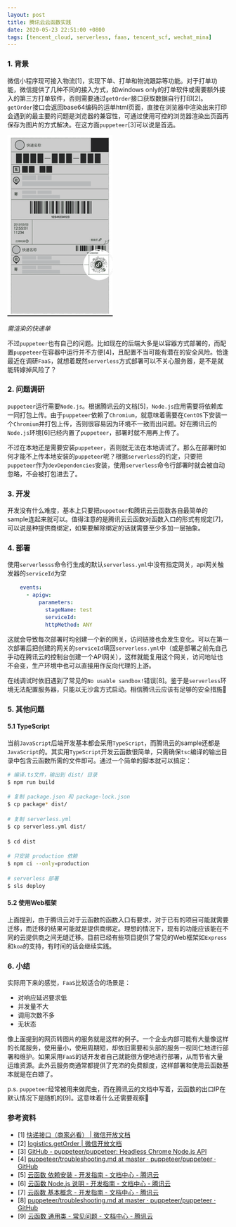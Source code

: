 ```yaml
---
layout: post
title: 腾讯云云函数实践
date: 2020-05-23 22:51:00 +0800
tags: [tencent_cloud, serverless, faas, tencent_scf, wechat_mina]
---
```


### 1. 背景

微信小程序现可接入物流[1]，实现下单、打单和物流跟踪等功能。对于打单功能，微信提供了几种不同的接入方式，如windows only的打单软件或需要额外接入的第三方打单软件，否则需要通过`getOrder`接口获取数据自行打印[2]。`getOrder`接口会返回base64编码的运单html页面，直接在浏览器中渲染出来打印会遇到的最主要的问题是浏览器的兼容性，可通过使用可控的浏览器渲染出页面再保存为图片的方式解决。在这方面`puppeteer`[3]可以说是首选。

![快递单](/assets/images/WX20200524-164924@2x.png)

*需渲染的快递单*

不过`puppeteer`也有自己的问题。比如现在的后端大多是以容器方式部署的，而配置`puppeteer`在容器中运行并不方便[4]，且配置不当可能有潜在的安全风险。恰逢最近在调研`FaaS`，就想着既然`serverless`方式部署可以不关心服务器，是不是就能转嫁掉风险了？

### 2. 问题调研

`puppeteer`运行需要`Node.js`。根据腾讯云的文档[5]，`Node.js`应用需要将依赖库一同打包上传。由于`puppeteer`依赖了`Chromium`，就意味着需要在`CentOS`下安装一个`Chromium`并打包上传，否则很容易因为环境不一致而出问题。好在腾讯云的`Node.js`环境[6]已经内置了`puppeteer`，部署时就不用再上传了。

不过在本地还是需要安装`puppeteer`，否则就无法在本地调试了。那么在部署时如何才能不上传本地安装的`puppeteer`呢？根据`serverless`的约定，只要把`puppeteer`作为`devDependencies`安装，使用`serverless`命令行部署时就会被自动忽略，不会被打包进去了。

### 3. 开发

开发没有什么难度，基本上只要把`puppeteer`和腾讯云云函数各自最简单的sample连起来就可以。值得注意的是腾讯云云函数对函数入口的形式有规定[7]，可以说是种提供商绑定，如果要解除绑定的话就需要至少多加一层抽象。

### 4. 部署

使用`serverlesss`命令行生成的默认`serverless.yml`中没有指定网关，api网关触发器的`serviceId`为空

```yaml
    events:
      - apigw:
          parameters:
            stageName: test 
            serviceId:
            httpMethod: ANY
```

这就会导致每次部署时均创建一个新的网关，访问链接也会发生变化。可以在第一次部署后把创建的网关的`serviceId`填回`serverless.yml`中（或是部署之前先自己手动在腾讯云的控制台创建一个API网关），这样就能复用这个网关，访问地址也不会变，生产环境中也可以直接用作反向代理的上游。

在线调试时依旧遇到了常见的`No usable sandbox!`错误[8]。鉴于是`serverless`环境无法配置服务器，只能以无沙盒方式启动。相信腾讯云应该有足够的安全措施🐶

### 5. 其他问题

#### 5.1 TypeScript

当前`JavaScript`后端开发基本都会采用`TypeScript`，而腾讯云的sample还都是`JavaScript`的。其实用`TypeScript`开发云函数很简单，只需确保`tsc`编译的输出目录中包含云函数所需的文件即可。通过一个简单的脚本就可以搞定：

```bash
# 编译.ts文件，输出到 dist/ 目录
$ npm run build

# 复制 package.json 和 package-lock.json
$ cp package* dist/

# 复制 serverless.yml
$ cp serverless.yml dist/

$ cd dist

# 只安装 production 依赖
$ npm ci --only=production

# serverless 部署
$ sls deploy
```

#### 5.2 使用Web框架

上面提到，由于腾讯云对于云函数的函数入口有要求，对于已有的项目可能就需要迁移，而迁移的结果可能就是提供商绑定。理想的情况下，现有的功能应该能在不同的云提供商之间无缝迁移。目前已经有些项目提供了常见的Web框架如`Express`和`koa`的支持，有时间的话会继续实践。

### 6. 小结

实际用下来的感觉，`FaaS`比较适合的场景是：

* 对响应延迟要求低
* 并发量不大
* 调用次数不多
* 无状态

像上面提到的网页转图片的服务就是这样的例子。一个企业内部可能有大量像这样的长尾服务，使用量小，使用周期短，却依旧需要和头部的服务一视同仁地进行部署和维护。如果采用`FaaS`的话开发者自己就能很方便地进行部署，从而节省大量运维资源。此外云服务商通常都提供了充沛的免费额度，这样部署和使用云函数基本就是在白嫖了。

p.s. `puppeteer`经常被用来做爬虫，而在腾讯云的文档中写着，云函数的出口IP在默认情况下是随机的[9]。这意味着什么还需要观察🐶

### 参考资料
* [1] [快递接口（商家必看） \| 微信开放文档](https://developers.weixin.qq.com/miniprogram/dev/framework/open-ability/express/introduction.html)
* [2] [logistics.getOrder \| 微信开放文档](https://developers.weixin.qq.com/miniprogram/dev/api-backend/open-api/express/by-business/logistics.getOrder.html)
* [3] [GitHub - puppeteer/puppeteer: Headless Chrome Node.js API](https://github.com/puppeteer/puppeteer)
* [4] [puppeteer/troubleshooting.md at master · puppeteer/puppeteer · GitHub](https://github.com/puppeteer/puppeteer/blob/master/docs/troubleshooting.md#running-puppeteer-in-docker)
* [5] [云函数 依赖安装 - 开发指南 - 文档中心 - 腾讯云](https://cloud.tencent.com/document/product/583/39780#node.js-.E8.BF.90.E8.A1.8C.E6.97.B6)
* [6] [云函数 Node.js 说明 - 开发指南 - 文档中心 - 腾讯云](https://cloud.tencent.com/document/product/583/11060#.E7.8E.AF.E5.A2.83.E5.86.85.E7.9A.84.E5.86.85.E7.BD.AE.E5.BA.93)
* [7] [云函数 基本概念 - 开发指南 - 文档中心 - 腾讯云](https://cloud.tencent.com/document/product/583/9210#.E6.89.A7.E8.A1.8C.E6.96.B9.E6.B3.95)
* [8] [puppeteer/troubleshooting.md at master · puppeteer/puppeteer · GitHub](https://github.com/puppeteer/puppeteer/blob/master/docs/troubleshooting.md#setting-up-chrome-linux-sandbox)
* [9] [云函数 通用类 - 常见问题 - 文档中心 - 腾讯云](https://cloud.tencent.com/document/product/583/9180#scf-.E8.AE.BF.E9.97.AE.E5.A4.96.E7.BD.91.E6.97.B6-ip-.E6.98.AF.E9.9A.8F.E6.9C.BA.E7.9A.84.E8.BF.98.E6.98.AF.E5.9B.BA.E5.AE.9A.E7.9A.84.EF.BC.9F)
